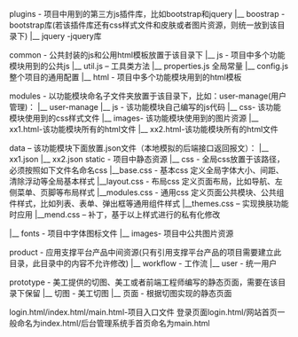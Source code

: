 plugins - 项目中用到的第三方js插件库，比如bootstrap和jquery
|__ boostrap - bootstrap库(若该插件库还有css样式文件和皮肤或者图片资源，则统一放到该目录下)
|__ jquery -jquery库

common - 公共封装的js和公用html模板放置于该目录下
|__ js - 项目中多个功能模块用到的公共js
|__ util.js – 工具类方法
|__ properties.js 全局常量
|__ config.js整个项目的通用配置
|__ html - 项目中多个功能模块用到的html模板

modules - 以功能模块命名子文件夹放置于该目录下，比如：user-manage(用户管理)：
|__ user-manage
    |__ js - 该功能模块自己编写的js代码
    |__ css- 该功能模块使用到的css样式文件
    |__ images- 该功能模块使用到的图片资源
    |__ xx1.html-该功能模块所有的html文件
|__ xx2.html-该功能模块所有的html文件

data – 该功能模块下面放置.json文件（本地模拟的后端接口返回报文）：
|__ xx1.json 
|__ xx2.json 
static - 项目中静态资源
|__ css - 全局css放置于该路径，必须按照如下文件名命名css
    |__base.css - 基本css 定义全局字体大小、间距、清除浮动等全局基本样式
    |__layout.css - 布局css 定义页面布局，比如导航、左侧菜单、页脚等布局样式
|__modules.css - 通用css 定义页面公共模块、公共组件样式，比如列表、表单、弹出框等通用组件样式
|__themes.css – 实现换肤功能时应用 
|__mend.css – 补丁，基于以上样式进行的私有化修改

|__ fonts - 项目中字体图标文件
|__ images- 项目中公共图片资源

product - 应用支撑平台产品中间资源(只有引用支撑平台产品的项目需要建立此目录，此目录中的内容不允许修改)
|__ workflow - 工作流
|__ user - 统一用户

prototype - 美工提供的切图、美工或者前端工程师编写的静态页面，需要在该目录下保留
|__ 切图 - 美工切图
|__ 页面 - 根据切图实现的静态页面

login.html/index.html/main.html-项目入口文件 登录页面login.html/网站首页一般命名为index.html/后台管理系统手首页命名为main.html
